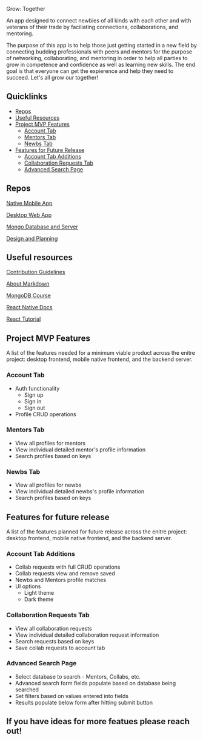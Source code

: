 Grow: Together

An app designed to connect newbies of all kinds with each other and with veterans of their trade by faciliating connections, collaborations, and mentoring.

The purpose of this app is to help those just getting started in a new field by connecting budding professionals with peers and mentors for the purpose of networking, collaborating, and mentoring in order to help all parties to grow in competence and confidence as well as learning new skills.  The end goal is that everyone can get the expierence and help they need to succeed. Let's all grow our together!

## Quicklinks

* [Repos](#repos)
* [Useful Resources](#useful-resources)
* [Project MVP Features](#project-mvp-features)
    * [Account Tab](#account-tab)
    * [Mentors Tab](#mentors-tab)
    * [Newbs Tab](#newbs-tab)
* [Features for Future Release](#features-for-future-release)
    * [Account Tab Additions](#account-tab-additions)
    * [Collaboration Requests Tab](#collaboration-requests-tab)
    * [Advanced Search Page](#advanced-search-page)

## Repos

[Native Mobile App](https://github.com/Grow-Together/frontend-react-native)

[Desktop Web App](https://github.com/Grow-Together/frontend-react-desktop)

[Mongo Database and Server](https://github.com/Grow-Together/backend-node-mongoDB)

[Design and Planning](https://github.com/Grow-Together/.github/blob/main/README.md)

## Useful resources

[Contribution Guidelines](https://github.com/Grow-Together/.github/blob/main/GENERAL-CONTRIBUTING.md)

[About Markdown](https://docs.github.com/github/writing-on-github/getting-started-with-writing-and-formatting-on-github/basic-writing-and-formatting-syntax)

[MongoDB Course](https://university.mongodb.com/learning_paths/developer)

[React Native Docs](https://reactnative.dev/docs/getting-started)

[React Tutorial](https://reactjs.org/tutorial/tutorial.html)

## Project MVP Features

A list of the features needed for a minimum viable product across the enitre project: desktop frontend, mobile native frontend, and the backend server.

### Account Tab

* Auth functionality
    * Sign up
    * Sign in
    * Sign out
* Profile CRUD operations

### Mentors Tab

* View all profiles for mentors
* View individual detailed mentor's profile information
* Search profiles based on keys

### Newbs Tab

* View all profiles for newbs
* View individual detailed newbs's profile information
* Search profiles based on keys

## Features for future release

A list of the features planned for future release across the enitre project: desktop frontend, mobile native frontend, and the backend server.

### Account Tab Additions

* Collab requests with full CRUD operations
* Collab requests view and remove saved
* Newbs and Mentors profile matches
* UI options
    * Light theme
    * Dark theme

### Collaboration Requests Tab

* View all collaboration requests
* View individual detailed collaboration request information
* Search requests based on keys
* Save collab requests to account tab

### Advanced Search Page

* Select database to search - Mentors, Collabs, etc.
* Advanced search form fields populate based on database being searched
* Set filters based on values entered into fields
* Results populate below form after hitting submit button

## If you have ideas for more featues please reach out!



